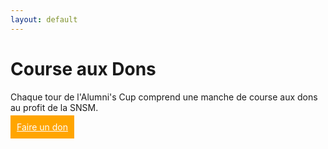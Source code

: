 ```yaml
---
layout: default
---
```


# Course aux Dons 

Chaque tour de l'Alumni's Cup comprend une manche de 
course aux dons au profit de la SNSM. 

<a  id="payasso" 
    href="https://monetico.apayer.fr/alumni-sailing/dons">
    Faire un don 
</a> 


<style> 
#payasso {
    padding: 10px;
    background-color: orange;
    color:  white;
}
</style> 
